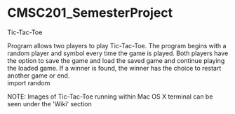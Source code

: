 # CMSC201_SemesterProject

Tic-Tac-Toe

Program allows two players to play Tic-Tac-Toe. The program begins with a random player and symbol every time the game is played. Both players have the option to save the game and load the saved game and continue playing the loaded game. If a winner is found, the winner has the choice to restart another game or end.                                                     
import random

NOTE: Images of Tic-Tac-Toe running within Mac OS X terminal can be seen under the 'Wiki' section



